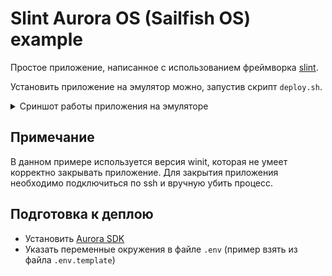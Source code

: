 # Slint Aurora OS (Sailfish OS) example

Простое приложение, написанное с использованием фреймворка [slint](https://slint.dev).

Установить приложение на эмулятор можно, запустив скрипт `deploy.sh`.

<details>
  <summary>Сриншот работы приложения на эмуляторе</summary>

  ![Скриншот](screenshot.png)
</details>

## Примечание

В данном примере используется версия winit, которая не умеет корректно закрывать приложение. Для закрытия приложения необходимо подключиться по ssh и вручную убить процесс.

## Подготовка к деплою

* Установить [Aurora SDK](https://developer.auroraos.ru/doc/software_development/sdk/setup)
* Указать переменные окружения в файле `.env` (пример взять из файла `.env.template`)
